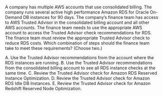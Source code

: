 A company has multiple AWS accounts that use consolidated billing. The company runs several active high performance Amazon RDS for Oracle On-Demand DB instances for 90 days. The company’s finance team has access to AWS Trusted Advisor in the consolidated billing account and all other AWS accounts. The finance team needs to use the appropriate AWS account to access the Trusted Advisor check recommendations for RDS. The finance team must review the appropriate Trusted Advisor check to reduce RDS costs. Which combination of steps should the finance team take to meet these requirements? (Choose two.) 

A. Use the Trusted Advisor recommendations from the account where the RDS instances are running. 
B. Use the Trusted Advisor recommendations from the consolidated billing account to see all RDS instance checks at the same time.
C. Review the Trusted Advisor check for Amazon RDS Reserved Instance Optimization. 
D. Review the Trusted Advisor check for Amazon RDS Idle DB Instances. 
E. Review the Trusted Advisor check for Amazon Redshift Reserved Node Optimization.